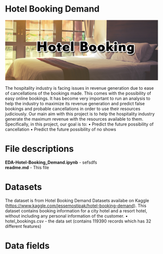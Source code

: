 # Hotel Booking Demand
<img src="hotel_booking_pic.PNG" style="width:1100px;height:200px" />

The hospitality industry is facing issues in revenue generation due to ease of cancellations of the bookings made. This comes with the possibility of easy online bookings. It has become very important to run an analysis to help the industry to maximize its revenue generation and predict false bookings and probable cancellations in order to use their resources judiciously.
Our main aim with this project is to help the hospitality industry generate the maximum revenue with the resources available to them. Specifically, in this project, our goal is to:
• Predict the future possibility of cancellation 
• Predict the future possibility of no shows

# File descriptions
**EDA-Hotel-Booking_Demand.ipynb** - sefsdfs <br/>
**readme.md** - This file <br/>


# Datasets
The dataset is from Hotel Booking Demand Datasets availabe on Kaggle (https://www.kaggle.com/jessemostipak/hotel-booking-demand). This dataset contains booking information for a city hotel and a resort hotel, without including any personal information of the customer. 
• hotel_bookings.csv - the data set (contains 119390 records which has 32 different features) 


# Data fields
<!---
**hotel** -  Hotel (H1 = Resort Hotel or H2 = City Hotel)<br/>
**is_canceled** - Value indicating if the booking was canceled (1) or not (0) <br/>
**lead_time** - Number of days that elapsed between the booking date and the arrival date <br/>
**arrival_date_month** - Month of arrival date <br/>
**arrival_date_week_number** - Week number of year for arrival date <br/>
**arrival_date_day_of_month** -  Day of arrival date <br/>
**stays_in_weekend_nights** - Number of weekend nights (Saturday or Sunday) the guest stayed or booked to stay at the hotel <br/>
**stays_in_week_nights** - Number of week nights (Monday to Friday) the guest stayed or booked to stay at the hotel <br/>
**meal** - Type of meal booked. <br/>
**country** - Country of origin. <br/>
**market_segment** - Market segment designation. In categories, “TA” means “Travel Agents” and “TO” means “Tour Operators” <br/>
**distribution_channel** - Booking distribution channel. The term “TA” means “Travel Agents” and “TO” means “Tour Operators”<br/>
**is_repeated_guest** - Value indicating if the booking name was from a repeated guest (1) or not (0) <br/>
**previous_cancellations** -  Number of previous bookings that were cancelled by the customer prior to the current booking <br/>
**previous_bookings_not_canceled** - Number of previous bookings not cancelled by the customer prior to the current booking <br/>
**booking_changes** - Number of changes made to the booking from the moment the booking to the check-in or cancellation <br/>
**deposit_type** -  Three categories: No Deposit, Non Refund, Refundable <br/>
**agent** - ID of the travel agency that made the booking <br/>
**company** - ID of the company that made the booking or responsible for paying the booking. <br/>
**days_in_waiting_list** - Number of days the booking was in the waiting list before it was confirmed to the customer <br/>
**customer_type** - Type of booking, assuming one of four categories: Contract, Group, Transient, Transient-party <br/>
**adr** - Average Daily Rate as defined by dividing the sum of all lodging transactions by the total number of staying nights <br/>
**required_car_parking_spaces** -  Number of car parking spaces required by the customer <br/>
**total_of_special_requests** - Number of special requests made by the customer (e.g. twin bed or high floor)<br/>
--->


